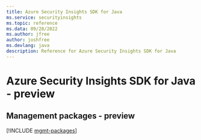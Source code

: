 ```yaml
---
title: Azure Security Insights SDK for Java
ms.service: securityinsights
ms.topic: reference
ms.data: 09/28/2022
ms.author: jfree
author: joshfree
ms.devlang: java
description: Reference for Azure Security Insights SDK for Java
---
```

# Azure Security Insights SDK for Java - preview

## Management packages - preview
[!INCLUDE [mgmt-packages](security-insights-mgmt-index.md)]
